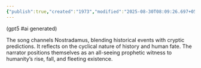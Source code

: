 ```yaml
---
{"publish":true,"created":"1973","modified":"2025-08-30T08:09:26.697+05:30","cssclasses":""}
---
```


(gpt5 #ai generated)

The song channels Nostradamus, blending historical events with cryptic predictions. It reflects on the cyclical nature of history and human fate. The narrator positions themselves as an all-seeing prophetic witness to humanity’s rise, fall, and fleeting existence.